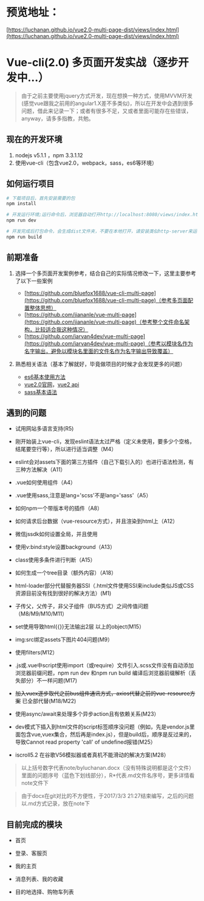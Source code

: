 # 预览地址：

[https://luchanan.github.io/vue2.0-multi-page-dist/views/index.html](https://luchanan.github.io/vue2.0-multi-page-dist/views/index.html)

# Vue-cli(2.0) 多页面开发实战（逐步开发中...）

> 由于之前主要使用jquery方式开发，现在想换一种方式，使用MVVM开发(感觉vue跟我之前用的angular1.X差不多类似)，所以在开发中会遇到很多问题，借此来记录一下；或者有很多不足，又或者里面可能存在些错误，anyway，请多多指教，共勉。

## 现在的开发环境  ##

1. nodejs v5.1.1 ，npm 3.3.1.12
2. 使用vue-cli（包含vue2.0，webpack，sass，es6等环境）

## 如何运行项目 ##

``` bash
# 下载项目后，首先安装需要的包
npm install

# 开发运行环境;运行命令后，浏览器自动打开http://localhost:8080/views/index.html
npm run dev

# 开发完成后打包命令，会生成dist文件夹，不要在本地打开，请安装类似http-server来运行(dist后js/css／api路径会指向我的github，可以在config／index.js下修改assetsPublicPath)
npm run build

```

## 前期准备 ##

1. 选择一个多页面开发案例参考，结合自己的实际情况修改一下，这里主要参考了以下一些案例
	- [https://github.com/bluefox1688/vue-cli-multi-page](https://github.com/bluefox1688/vue-cli-multi-page)（参考多页面配置整体思想）
	- [https://github.com/jiananle/vue-multi-page](https://github.com/jiananle/vue-multi-page)（参考整个文件命名架构，比较适合我这种情况）
	- [https://github.com/jarvan4dev/vue-multi-page](https://github.com/jarvan4dev/vue-multi-page)（参考以模块名作为名字输出，避免以模块名里面的文件名作为名字输出导致覆盖）
	
2. 熟悉相关语法（基本了解就好，毕竟做项目的时候才会发现更多的问题）
	- [es6基本使用方法](http://es6.ruanyifeng.com/)
	- [vue2.0官网](https://cn.vuejs.org/v2/guide/)，[vue2 api](https://cn.vuejs.org/v2/api/)
	- [sass基本语法](http://www.w3cplus.com/sassguide/)

## 遇到的问题 ##

- 试用网站多语言支持(R5)

- 刚开始装上vue-cli，发现eslint语法太过严格（定义未使用，要多少个空格，结尾要空行等），所以进行适当调整（M4）

- eslint会对assets下面的第三方插件（自己下载引入的）也进行语法检测，有三种方法解决（A11）

- .vue如何使用组件（A4）

- .vue使用sass,注意是lang='scss'不是lang='sass'（A5）

- 如何npm一个带版本号的插件（A8）

- 如何请求后台数据（vue-resource方式），并且渲染到html上（A12）

- 微信jssdk如何设置全局，并且使用

- 使用v:bind:style设置background（A13）

- class使用多条件进行判断（A15）

- 如何生成一个tree目录（额外内容）（A18）

- html-loader部分代替服务器SSI（.html文件使用SSI来include类似JS或CSS资源目前没有找到很好的解决方法）(M1)

- 子传父，父传子，非父子组件（BUS方式）之间传值问题（M8/M9/M10/M11）

- set使用导致html{{}}无法输出2层 以上的object(M15）

- img:src绑定assets下图片404问题(M9）

- 使用filters(M12）

- .js或.vue中script使用import（或require）文件引入.scss文件没有自动添加浏览器前缀问题，npm run dev 和npm run build 编译后浏览器前缀解析（丢失部分）不一样问题(M17)

- ~~加入vuex逐步取代之前bus组件通讯方式，axios代替之前的vue-resource方案~~ 已全部代替(M18/M22)

- 使用async/await来处理多个异步action且有依赖关系(M23）

- dev模式下插入到html文件的script标签顺序没问题（例如，先是vendor.js里面包含vue,vuex集合，然后再是index.js），但是build后，顺序是反过来的，导致Cannot read property 'call' of undefined报错(M25）

- iscroll5.2 在谷歌V56模拟器或者真机不能滑动的解决方案(M28）
 
> 以上括号数字代表note/byluchanan.docx（没有特殊说明都是这个文件）里面的问题序号（蓝色下划线部分），R*代表.md文件名序号，更多详情看note文件下

> 由于docx在git对比的不方便性，于2017/3/3 21:27结束编写，之后的问题以.md方式记录，放在note下

## 目前完成的模块 ##

- 首页
 
- 登录、客服页

- 我的主页

- 消息列表、我的收藏

- 目的地选择、购物车列表 
